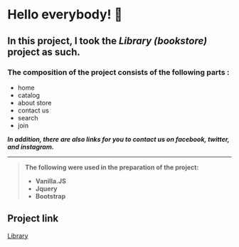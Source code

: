 # Hello everybody! :wave:

## In this project, I took the _Library (bookstore)_ project as such.

### The composition of the project consists of the following parts :

- home
- catalog
- about store
- contact us
- search
- join

**_In addition, there are also links for you to contact us on facebook, twitter, and instagram._**

---

> **The following were used in the preparation of the project:**
>
> - **Vanilla.JS**
> - **Jquery**
> - **Bootstrap**

## Project link

[Library](https://cahangirasgerov2003.github.io/Library/)
